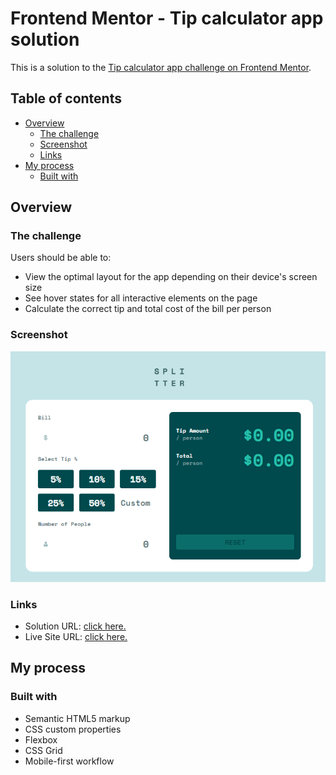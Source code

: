 # Frontend Mentor - Tip calculator app solution

This is a solution to the [Tip calculator app challenge on Frontend Mentor](https://www.frontendmentor.io/challenges/tip-calculator-app-ugJNGbJUX).

## Table of contents

- [Overview](#overview)
  - [The challenge](#the-challenge)
  - [Screenshot](#screenshot)
  - [Links](#links)
- [My process](#my-process)
  - [Built with](#built-with)

## Overview

### The challenge

Users should be able to:

- View the optimal layout for the app depending on their device's screen size
- See hover states for all interactive elements on the page
- Calculate the correct tip and total cost of the bill per person

### Screenshot

![](./images/scrshot.png)

### Links

- Solution URL: [click here.](https://github.com/jjuniorbrasil/vessel/blob/main/Frontend%20Mentor/tip-calculator-app-main/index.html)
- Live Site URL: [click here.](https://jjuniorbrasil.github.io/vessel/Frontend%20Mentor/tip-calculator-app-main/index.html)

## My process

### Built with

- Semantic HTML5 markup
- CSS custom properties
- Flexbox
- CSS Grid
- Mobile-first workflow